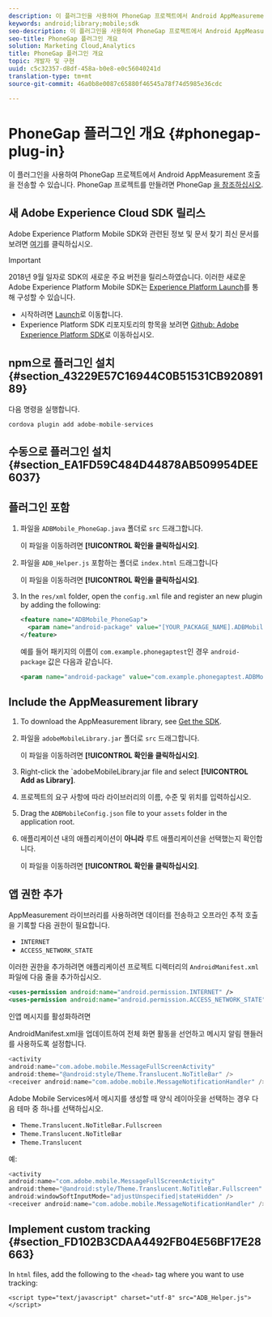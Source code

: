 ```yaml
---
description: 이 플러그인을 사용하여 PhoneGap 프로젝트에서 Android AppMeasurement 호출을 전송할 수 있습니다.
keywords: android;library;mobile;sdk
seo-description: 이 플러그인을 사용하여 PhoneGap 프로젝트에서 Android AppMeasurement 호출을 전송할 수 있습니다.
seo-title: PhoneGap 플러그인 개요
solution: Marketing Cloud,Analytics
title: PhoneGap 플러그인 개요
topic: 개발자 및 구현
uuid: c5c32357-d8df-458a-b0e8-e0c56040241d
translation-type: tm+mt
source-git-commit: 46a0b8e0087c65880f46545a78f74d5985e36cdc

---
```



# PhoneGap 플러그인 개요 {#phonegap-plug-in}

이 플러그인을 사용하여 PhoneGap 프로젝트에서 Android AppMeasurement 호출을 전송할 수 있습니다. PhoneGap 프로젝트를 만들려면 PhoneGap [을 참조하십시오](https://helpx.adobe.com/experience-manager/6-4/mobile/using/phonegap.html).

## 새 Adobe Experience Cloud SDK 릴리스

Adobe Experience Platform Mobile SDK와 관련된 정보 및 문서 찾기 최신 문서를 보려면 [여기](https://aep-sdks.gitbook.io/docs/)를 클릭하십시오.

>[!IMPORTANT]
>
>2018년 9월 일자로 SDK의 새로운 주요 버전을 릴리스하였습니다. 이러한 새로운 Adobe Experience Platform Mobile SDK는 [Experience Platform Launch](https://www.adobe.com/experience-platform/launch.html)를 통해 구성할 수 있습니다.

* 시작하려면 [Launch](https://launch.adobe.com/)로 이동합니다.
* Experience Platform SDK 리포지토리의 항목을 보려면 [Github: Adobe Experience Platform SDK](https://github.com/Adobe-Marketing-Cloud/acp-sdks)로 이동하십시오.


## npm으로 플러그인 설치 {#section_43229E57C16944C0B51531CB92089189}

다음 명령을 실행합니다.

```java
cordova plugin add adobe-mobile-services
```

## 수동으로 플러그인 설치 {#section_EA1FD59C484D44878AB509954DEE6037}

## 플러그인 포함

1. 파일을 `ADBMobile_PhoneGap.java` 폴더로 `src` 드래그합니다.

   이 파일을 이동하려면 **[!UICONTROL 확인을 클릭하십시오]**.

1. 파일을 `ADB_Helper.js` 포함하는 폴더로 `index.html` 드래그합니다

   이 파일을 이동하려면 **[!UICONTROL 확인을 클릭하십시오]**.

1. In the `res/xml` folder, open the `config.xml` file and register an new plugin by adding the following:

   ```xml
   <feature name="ADBMobile_PhoneGap"> 
     <param name="android-package" value="[YOUR_PACKAGE_NAME].ADBMobile_PhoneGap" /> 
   </feature>
   ```

   예를 들어 패키지의 이름이 `com.example.phonegaptest`인 경우 `android-package` 값은 다음과 같습니다.

   ```xml
   <param name="android-package" value="com.example.phonegaptest.ADBMobile_PhoneGap" />
   ```

## Include the AppMeasurement library

1. To download the AppMeasurement library, see [Get the SDK](/help/android/getting-started/dev-qs.md).
1. 파일을 `adobeMobileLibrary.jar` 폴더로 `src` 드래그합니다.

   이 파일을 이동하려면 **[!UICONTROL 확인을 클릭하십시오]**.

1. Right-click the `adobeMobileLibrary.jar file and select **[!UICONTROL Add as Library]**.
1. 프로젝트의 요구 사항에 따라 라이브러리의 이름, 수준 및 위치를 입력하십시오.
1. Drag the `ADBMobileConfig.json` file to your `assets` folder in the application root.
1. 애플리케이션 내의 애플리케이션이 **아니라** 루트 애플리케이션을 선택했는지 확인합니다.

   이 파일을 이동하려면 **[!UICONTROL 확인을 클릭하십시오]**.

## 앱 권한 추가

AppMeasurement 라이브러리를 사용하려면 데이터를 전송하고 오프라인 추적 호출을 기록할 다음 권한이 필요합니다.

* `INTERNET`
* `ACCESS_NETWORK_STATE`

이러한 권한을 추가하려면 애플리케이션 프로젝트 디렉터리의 `AndroidManifest.xml` 파일에 다음 줄을 추가하십시오.

```xml
<uses-permission android:name="android.permission.INTERNET" /> 
<uses-permission android:name="android.permission.ACCESS_NETWORK_STATE" />
```

인앱 메시지를 활성화하려면

AndroidManifest.xml을 업데이트하여 전체 화면 활동을 선언하고 메시지 알림 핸들러를 사용하도록 설정합니다.

```java
<activity  
android:name="com.adobe.mobile.MessageFullScreenActivity"  
android:theme="@android:style/Theme.Translucent.NoTitleBar" /> 
<receiver android:name="com.adobe.mobile.MessageNotificationHandler" />
```

Adobe Mobile Services에서 메시지를 생성할 때 양식 레이아웃을 선택하는 경우 다음 테마 중 하나를 선택하십시오.

* `Theme.Translucent.NoTitleBar.Fullscreen`
* `Theme.Translucent.NoTitleBar`
* `Theme.Translucent`

예:

```java
<activity 
android:name="com.adobe.mobile.MessageFullScreenActivity" 
android:theme="@android:style/Theme.Translucent.NoTitleBar.Fullscreen" 
android:windowSoftInputMode="adjustUnspecified|stateHidden" /> 
<receiver android:name="com.adobe.mobile.MessageNotificationHandler" />
```

## Implement custom tracking {#section_FD102B3CDAA4492FB04E56BF17E28663}

In `html` files, add the following to the `<head>` tag where you want to use tracking:

```
<script type="text/javascript" charset="utf-8" src="ADB_Helper.js"></script>
```

